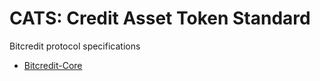 # CATS: Credit Asset Token Standard

Bitcredit protocol specifications

* [Bitcredit-Core](./Bitcredit-Core/index.md)
